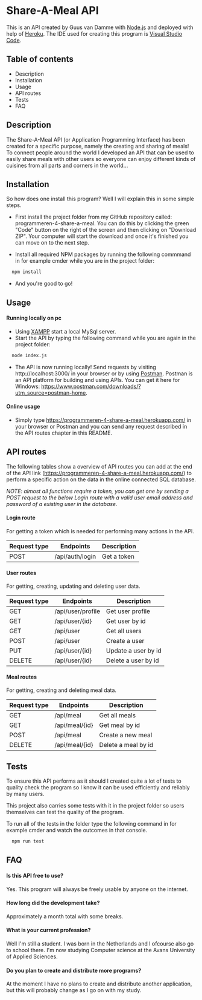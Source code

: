 
# Share-A-Meal API

This is an API created by Guus van Damme with [Node.js](https://nodejs.dev/) and deployed with help of [Heroku](https://www.heroku.com/what). The IDE used for creating this program is [Visual Studio Code](https://code.visualstudio.com/).



## Table of contents

- Description
- Installation
- Usage
- API routes
- Tests
- FAQ
## Description

The Share-A-Meal API (or Application Programming Interface) has 
been created for a specific purpose, namely the creating and 
sharing of meals! To connect people around the world I developed 
an API that can be used to easily share meals with other users 
so everyone can enjoy different kinds of cuisines from all parts 
and corners in the world...
## Installation

So how does one install this program? Well I will explain this
in some simple steps.

- First install the project folder from my GitHub repository called: programmeren-4-share-a-meal. You can do this by clicking the green "Code" button on the right of the screen and then clicking on "Download ZIP". Your computer will start the download and once it's finished you can move on to the next step.

- Install all required NPM packages by running the following commmand in for example cmder while you are in the project folder:

```bash
  npm install
```

- And you're good to go!
## Usage

#### Running locally on pc

- Using [XAMPP](https://www.apachefriends.org/index.html) start a local MySql server.
- Start the API by typing the following command while you are again in the project folder:

```bash
  node index.js
```

- The API is now running locally! Send requests by visiting http://localhost:3000/ in your browser or by using [Postman](https://www.postman.com/). Postman is an API platform for building and using APIs. You can get it here for Windows: https://www.postman.com/downloads/?utm_source=postman-home.

#### Online usage

- Simply type https://programmeren-4-share-a-meal.herokuapp.com/ in your browser or Postman and you can send any request described in the API routes chapter in this README.
## API routes

The following tables show a overview of API routes you can add
at the end of the API link (https://programmeren-4-share-a-meal.herokuapp.com/)
to perform a specific action on the data in the online connected SQL database.

_NOTE: almost all functions require a token, you can get one by
sending a POST request to the below Login route with a valid
user email address and password of a existing user in the database._

#### Login route

For getting a token which is needed for performing many actions
in the API.

|Request type|Endpoints|Description
|---|---|---|
|POST| /api/auth/login | Get a token


#### User routes

For getting, creating, updating and deleting user data.

|Request type|Endpoints|Description
|---|---|---|
|GET| /api/user/profile | Get user profile
|GET| /api/user/{id} | Get user by id
|GET| /api/user | Get all users
|POST| /api/user | Create a user
|PUT| /api/user/{id} | Update a user by id
|DELETE| /api/user/{id} | Delete a user by id


#### Meal routes

For getting, creating and deleting meal data.

|Request type|Endpoints|Description
|---|---|---|
|GET| /api/meal | Get all meals
|GET| /api/meal/{id} | Get meal by id
|POST| /api/meal | Create a new meal
|DELETE| /api/meal/{id} | Delete a meal by id


## Tests

To ensure this API performs as it should I created quite a lot
of tests to quality check the program so I know it can be used
efficiently and reliably by many users.

This project also carries some tests with it in the project
folder so users themselves can test the quality of the program.

To run all of the tests in the folder type the following command
in for example cmder and watch the outcomes in that console.

```bash
  npm run test
```
## FAQ

#### Is this API free to use?

Yes. This program will always be freely usable by anyone on the
internet.

#### How long did the development take?

Approximately a month total with some breaks.

#### What is your current profession?

Well I'm still a student. I was born in the Netherlands and I
ofcourse also go to school there. I'm now studying Computer science
at the Avans University of Applied Sciences.

#### Do you plan to create and distribute more programs?

At the moment I have no plans to create and distribute another
application, but this will probably change as I go on with my study.

